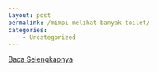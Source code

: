 ```yaml
---
layout: post
permalink: /mimpi-melihat-banyak-toilet/
categories:
    - Uncategorized
---
```


[Baca Selengkapnya](/01)